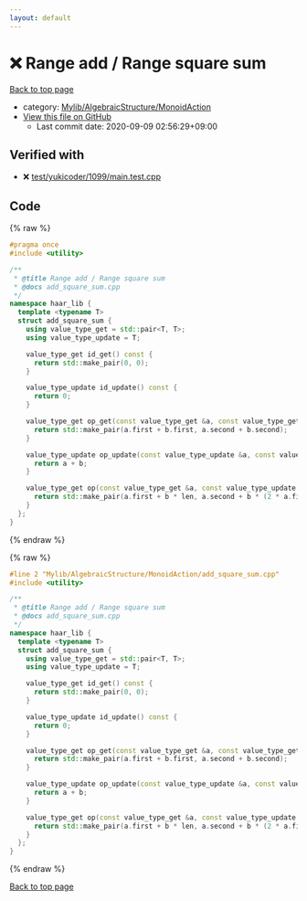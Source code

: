 ```yaml
---
layout: default
---
```


<!-- mathjax config similar to math.stackexchange -->
<script type="text/javascript" async
  src="https://cdnjs.cloudflare.com/ajax/libs/mathjax/2.7.5/MathJax.js?config=TeX-MML-AM_CHTML">
</script>
<script type="text/x-mathjax-config">
  MathJax.Hub.Config({
    TeX: { equationNumbers: { autoNumber: "AMS" }},
    tex2jax: {
      inlineMath: [ ['$','$'] ],
      processEscapes: true
    },
    "HTML-CSS": { matchFontHeight: false },
    displayAlign: "left",
    displayIndent: "2em"
  });
</script>

<script type="text/javascript" src="https://cdnjs.cloudflare.com/ajax/libs/jquery/3.4.1/jquery.min.js"></script>
<script src="https://cdn.jsdelivr.net/npm/jquery-balloon-js@1.1.2/jquery.balloon.min.js" integrity="sha256-ZEYs9VrgAeNuPvs15E39OsyOJaIkXEEt10fzxJ20+2I=" crossorigin="anonymous"></script>
<script type="text/javascript" src="../../../../assets/js/copy-button.js"></script>
<link rel="stylesheet" href="../../../../assets/css/copy-button.css" />


# :x: Range add / Range square sum

<a href="../../../../index.html">Back to top page</a>

* category: <a href="../../../../index.html#7bd9a37defae28fe1746a7ffe2a62491">Mylib/AlgebraicStructure/MonoidAction</a>
* <a href="{{ site.github.repository_url }}/blob/master/Mylib/AlgebraicStructure/MonoidAction/add_square_sum.cpp">View this file on GitHub</a>
    - Last commit date: 2020-09-09 02:56:29+09:00




## Verified with

* :x: <a href="../../../../verify/test/yukicoder/1099/main.test.cpp.html">test/yukicoder/1099/main.test.cpp</a>


## Code

<a id="unbundled"></a>
{% raw %}
```cpp
#pragma once
#include <utility>

/**
 * @title Range add / Range square sum
 * @docs add_square_sum.cpp
 */
namespace haar_lib {
  template <typename T>
  struct add_square_sum {
    using value_type_get = std::pair<T, T>;
    using value_type_update = T;

    value_type_get id_get() const {
      return std::make_pair(0, 0);
    }

    value_type_update id_update() const {
      return 0;
    }

    value_type_get op_get(const value_type_get &a, const value_type_get &b) const {
      return std::make_pair(a.first + b.first, a.second + b.second);
    }

    value_type_update op_update(const value_type_update &a, const value_type_update &b) const {
      return a + b;
    }

    value_type_get op(const value_type_get &a, const value_type_update &b, int len) const {
      return std::make_pair(a.first + b * len, a.second + b * (2 * a.first + b * len));
    }
  };
}

```
{% endraw %}

<a id="bundled"></a>
{% raw %}
```cpp
#line 2 "Mylib/AlgebraicStructure/MonoidAction/add_square_sum.cpp"
#include <utility>

/**
 * @title Range add / Range square sum
 * @docs add_square_sum.cpp
 */
namespace haar_lib {
  template <typename T>
  struct add_square_sum {
    using value_type_get = std::pair<T, T>;
    using value_type_update = T;

    value_type_get id_get() const {
      return std::make_pair(0, 0);
    }

    value_type_update id_update() const {
      return 0;
    }

    value_type_get op_get(const value_type_get &a, const value_type_get &b) const {
      return std::make_pair(a.first + b.first, a.second + b.second);
    }

    value_type_update op_update(const value_type_update &a, const value_type_update &b) const {
      return a + b;
    }

    value_type_get op(const value_type_get &a, const value_type_update &b, int len) const {
      return std::make_pair(a.first + b * len, a.second + b * (2 * a.first + b * len));
    }
  };
}

```
{% endraw %}

<a href="../../../../index.html">Back to top page</a>

